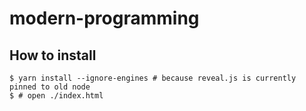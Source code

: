 modern-programming
==================

How to install
--------------

```console
$ yarn install --ignore-engines # because reveal.js is currently pinned to old node
$ # open ./index.html 
```